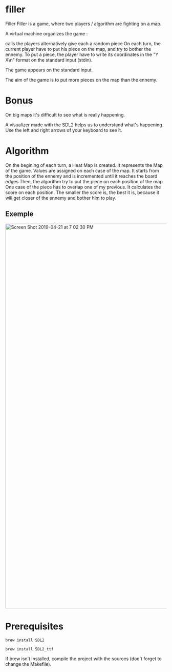 # filler
Filler
Filler is a game, where two players / algorithm are fighting on a map.

A virtual machine organizes the game :

calls the players alternatively
give each a random piece
On each turn, the current player have to put his piece on the map, and try to bother the ennemy. To put a piece, the player have to write its coordinates in the "Y X\n" format on the standard input (stdin).

The game appears on the standard input.

The aim of the game is to put more pieces on the map than the ennemy.

# Bonus
On big maps it's difficult to see what is really happening.

A visualizer made with the SDL2 helps us to understand what's happening. Use the left and right arrows of your keyboard to see it.

# Algorithm
On the begining of each turn, a Heat Map is created. It represents the Map of the game. Values are assigned on each case of the map. It starts from the position of the ennemy and is incremented until it reaches the board edges Then, the algorithm try to put the piece on each position of the map. One case of the piece has to overlap one of my previous. It calculates the score on each position. The smaller the score is, the best it is, because it will get closer of the ennemy and bother him to play.


## Exemple
<img width="1199" alt="Screen Shot 2019-04-21 at 7 02 30 PM" src="https://user-images.githubusercontent.com/44093777/56473837-14833e80-6469-11e9-8d97-a32d01c256e3.png">




# Prerequisites
`brew install SDL2`

`brew install SDL2_ttf`

If brew isn't installed, compile the project with the sources (don't forget to change the Makefile).
